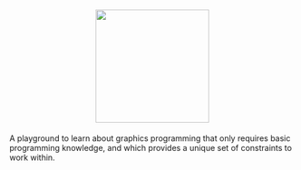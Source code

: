 <h1 align="center">
<picture>
  <source media="(prefers-color-scheme: dark)" srcset="https://cdn.mckayla.cloud/-/d6a78d43d7ab4abea61e453bd57bf75b/Intro.webp" />
  <img src="https://cdn.mckayla.cloud/-/d6a78d43d7ab4abea61e453bd57bf75b/Intro-Black.webp" height=200 />
</picture>
</h1>

A playground to learn about graphics programming that only requires basic programming
knowledge, and which provides a unique set of constraints to work within.
